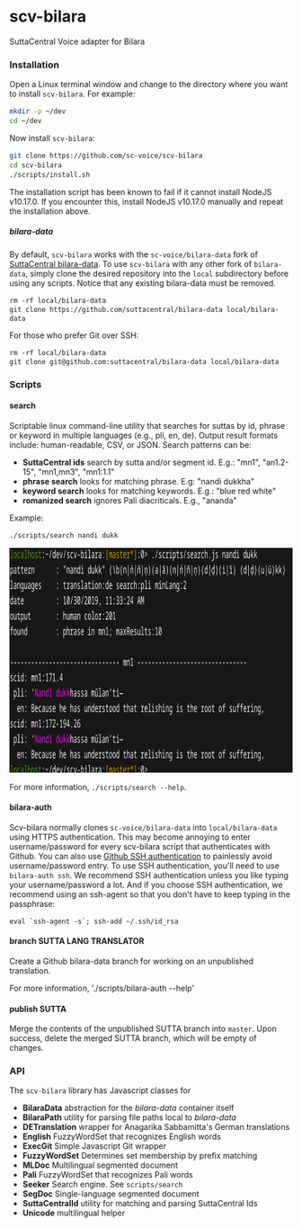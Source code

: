# scv-bilara
SuttaCentral Voice adapter for Bilara

### Installation
Open a Linux terminal window and change to the directory
where you want to install `scv-bilara`. For example:

```bash
mkdir -p ~/dev
cd ~/dev
```

Now install `scv-bilara`:

```bash
git clone https://github.com/sc-voice/scv-bilara
cd scv-bilara
./scripts/install.sh
```

The installation script has been known to fail if it cannot install 
NodeJS v10.17.0. If you encounter this, install NodeJS v10.17.0 manually
and repeat the installation above.

##### bilara-data
By default, `scv-bilara` works with the `sc-voice/bilara-data` fork of 
[SuttaCentral bilara-data](https://github.com/suttacentral/bilara-data). 
To use `scv-bilara` with any other fork of `bilara-data`, simply clone
the desired repository into the `local` subdirectory before using any scripts. Notice that
any existing bilara-data must be removed.

```
rm -rf local/bilara-data
git clone https://github.com/suttacentral/bilara-data local/bilara-data
```

For those who prefer Git over SSH:

```
rm -rf local/bilara-data
git clone git@github.com:suttacentral/bilara-data local/bilara-data
```

### Scripts

#### search
Scriptable linux command-line utility that 
searches for suttas by id, phrase or keyword in multiple languages
(e.g., pli, en, de). Output result formats include: human-readable, 
CSV, or JSON. Search patterns can be:

* **SuttaCentral ids** search by sutta and/or segment id. E.g.: "mn1", "an1.2-15", "mn1,mn3", "mn1:1.1"
* **phrase search** looks for matching phrase. E.g: "nandi dukkha"
* **keyword search** looks for matching keywords. E.g.: "blue red white"
* **romanized search** ignores Pali diacriticals. E.g., "ananda"

Example:

```bash
./scripts/search nandi dukk
```

<a href="https://raw.githubusercontent.com/sc-voice/scv-bilara/master/src/assets/search-nandi.png">
<img src="https://raw.githubusercontent.com/sc-voice/scv-bilara/master/src/assets/search-nandi.png" height=400px></a>

For more information, `./scripts/search --help`.

#### bilara-auth
Scv-bilara normally clones `sc-voice/bilara-data` into `local/bilara-data` 
using HTTPS authentication. This may become annoying to enter username/password
for every scv-bilara script that authenticates with Github. You can also use
[Github SSH authentication](https://help.github.com/en/github/authenticating-to-github/connecting-to-github-with-ssh)
to painlessly avoid username/password entry. To use SSH authentication,
you'll need to use `bilara-auth ssh`. We recommend SSH authentication
unless you like typing your username/password a lot.
And if you choose SSH authentication, we recommend using an ssh-agent
so that you don't have to keep typing in the passphrase:

```
eval `ssh-agent -s`; ssh-add ~/.ssh/id_rsa
```

#### branch SUTTA LANG TRANSLATOR
Create a Github bilara-data branch for working on an unpublished translation.

For more information, './scripts/bilara-auth --help'

#### publish SUTTA
Merge the contents of the unpublished SUTTA branch into `master`. 
Upon success, delete the merged SUTTA branch, which will be empty of changes.

### API
The `scv-bilara` library has Javascript classes for

* **BilaraData** abstraction for the *bilara-data* container itself
* **BilaraPath** utility for parsing file paths local to *bilara-data*
* **DETranslation** wrapper for Anagarika Sabbamitta's German translations
* **English** FuzzyWordSet that recognizes English words
* **ExecGit** Simple Javascript Git wrapper
* **FuzzyWordSet** Determines set membership by prefix matching
* **MLDoc** Multilingual segmented document
* **Pali** FuzzyWordSet that recognizes Pali words
* **Seeker** Search engine. See `scripts/search`
* **SegDoc** Single-language segmented document
* **SuttaCentralId** utility for matching and parsing SuttaCentral Ids
* **Unicode** multilingual helper

